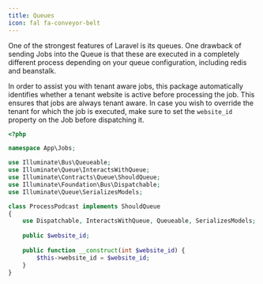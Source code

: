 ```yaml
---
title: Queues
icon: fal fa-conveyor-belt
---
```


One of the strongest features of Laravel is its queues. One drawback of sending
Jobs into the Queue is that these are executed in a completely different process
depending on your queue configuration, including redis and beanstalk.

In order to assist you with tenant aware jobs, this package automatically identifies
whether a tenant website is active before processing the job. This ensures that
jobs are always tenant aware. In case you wish to override the tenant for which the job
is executed, make sure to set the `website_id` property on the Job before dispatching it.

```php
<?php

namespace App\Jobs;

use Illuminate\Bus\Queueable;
use Illuminate\Queue\InteractsWithQueue;
use Illuminate\Contracts\Queue\ShouldQueue;
use Illuminate\Foundation\Bus\Dispatchable;
use Illuminate\Queue\SerializesModels;

class ProcessPodcast implements ShouldQueue
{
    use Dispatchable, InteractsWithQueue, Queueable, SerializesModels;
    
    public $website_id;
    
    public function __construct(int $website_id) {
        $this->website_id = $website_id;
    }
}
```
